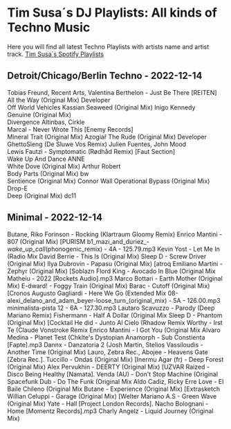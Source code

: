 # Tim Susa´s DJ Playlists: All kinds of Techno Music
Here you will find all latest Techno Playlists with artists name and artist track.
<a href="https://artists.spotify.com/c/de/artist/2yGbV5Lxc80co3RtXDNNgx/profile/overview">Tim Susa´s Spotify Playlists</a>

## Detroit/Chicago/Berlin Techno  - 2022-12-14

Tobias Freund, Recent Arts, Valentina Berthelon - Just Be There [REITEN]		
All the Way (Original Mix)	Developer	
Off World Vehicles	Kassian	
Seaweed (Original Mix)	Inigo Kennedy	
Genuine (Original Mix)	
Divergence	Altinbas, Cirkle	
Marcal - Never Wrote This [Enemy Records]		
Mineral Trait (Original Mix)	Azogiař	
The Rude (Original Mix)	Developer	
GhettoSleng (De Sluwe Vos Remix)	Julien Fuentes, John Mood	
Lewis Fautzi - Symptomatic (Rødhåd Remix) [Faut Section]		
Wake Up And Dance	ANNE	
White Dove (Original Mix)	Arthur Robert	
Body Parts (Original Mix)	bw	
Sentience (Original Mix)	Connor Wall	
Operational Bypass (Original Mix)	Drop-E	
Deep (Original Mix)	dc11	

## Minimal - 2022-12-14 
Butane, Riko Forinson - Rocking (Klartraum Gloomy Remix)
Enrico Mantini - 807 (Original Mix) [PURISM
b1_mazi_and_duriez_-_wake_up_call_(phonogenic_remix) - 4A - 125.79.mp3
Kevin Yost - Let Me In (Radio Mix
David Berrie - This Is (Original Mix)
Sleep D - Screw Driver (Original Mix)
Ilya Dubrovin - Papasu (Original Mix) [atroq
Emiliano Martini - Zephyr (Original Mix) [Soblazn
Flord King - Avocado In Blue (Original Mix
Matheiu - 2022 [Rockets Audio].mp3
Marco Bottari - Earth Mother (Original Mix)
E-dward! - Foggy Train (Original Mix)
Barac - Cutoff (Original Mix) [Cronos
Augusto Gagliardi - Here We Go (Extended Mix
08-alexi_delano_and_adam_beyer-loose_turn_(original_mix) - 5A - 126.00.mp3
minimalista-pista 12 - 6A - 127.30.mp3
Lautaro Scavuzzo - Parody (Deep Mariano Remix)
Fishermann - Half A Dollar (Original Mix
Sleep D - Phantom (Original Mix) [Cocktail
He did - Junto Al Cielo (Rhadow Remix
Worthy - Irst Te (Claude Vonstroke Remix
Enrico Mantini - I Got You (Original Mix
Alvaro Medina - Planet Test (Chklte's Dystopian
Anamorph - Sub Constienta [Fapte].mp3
Dannx - Danzatoria 2 (Josh Martin,
Stelios Vassiloudis - Another Time (Original Mix)
Lauro, Zebra Rec., Abojee - Heavens Gate [Zebra Rec.].
Tuccillo - Ondas (Original Mix) [Inermu
Agar (fr) - Deep Forest (Original Mix)
Alex Pervukhin - DEERTY (Original Mix) [UZVAR
Raized - Disco Being Healthy [Namata].
Venda (AU) - Don't Stop Machine (Original
Spacefunk Dub - Do The Funk (Original Mix
Aldo Cadiz, Ricky Erre Love - El Baile Chileno (Original Mix
Butane - Experience (Original Mix) [Extrasketch
Willian Celuppi - Garage (Original Mix) [Welter
Mariano A.S - Green Wave (Original Mix)
Yate - Hall [Project London Records].
Nacho Bolognani - Home [Momentz Records].mp3
Charly Angelz - Liquid Journey (Original Mix)